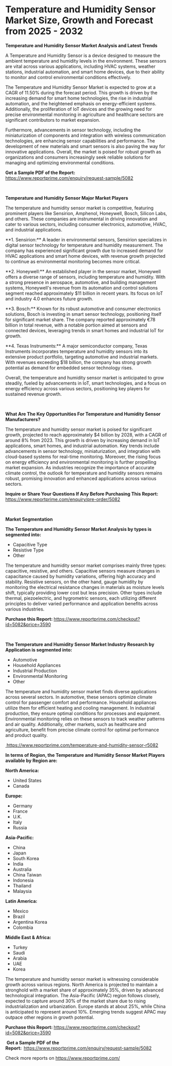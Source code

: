 <p><h1>Temperature and Humidity Sensor Market Size, Growth and Forecast from 2025 - 2032</h1></p><p><strong>Temperature and Humidity Sensor Market Analysis and Latest Trends</strong></p>
<p><p>A Temperature and Humidity Sensor is a device designed to measure the ambient temperature and humidity levels in the environment. These sensors are vital across various applications, including HVAC systems, weather stations, industrial automation, and smart home devices, due to their ability to monitor and control environmental conditions effectively. </p><p>The Temperature and Humidity Sensor Market is expected to grow at a CAGR of 11.50% during the forecast period. This growth is driven by the increasing demand for smart home technologies, the rise in industrial automation, and the heightened emphasis on energy-efficient systems. Additionally, the proliferation of IoT devices and the growing need for precise environmental monitoring in agriculture and healthcare sectors are significant contributors to market expansion. </p><p>Furthermore, advancements in sensor technology, including the miniaturization of components and integration with wireless communication technologies, are enhancing sensor capabilities and performance. The development of new materials and smart sensors is also paving the way for innovative applications. Overall, the market is poised for robust growth as organizations and consumers increasingly seek reliable solutions for managing and optimizing environmental conditions.</p></p>
<p><strong>Get a Sample PDF of the Report:&nbsp;</strong> <a href="https://www.reportprime.com/enquiry/request-sample/5082?utm_campaign=3131&utm_medium=2&utm_source=Github&utm_content=ia&utm_term=19032025&utm_id=temperature-and-humidity-sensor">https://www.reportprime.com/enquiry/request-sample/5082</a></p>
<p>&nbsp;</p>
<p><strong>Temperature and Humidity Sensor Major Market Players</strong></p>
<p><p>The temperature and humidity sensor market is competitive, featuring prominent players like Sensirion, Amphenol, Honeywell, Bosch, Silicon Labs, and others. These companies are instrumental in driving innovation and cater to various sectors, including consumer electronics, automotive, HVAC, and industrial applications.</p><p>**1. Sensirion:** A leader in environmental sensors, Sensirion specializes in digital sensor technology for temperature and humidity measurement. The company has experienced significant growth due to increased demand for HVAC applications and smart home devices, with revenue growth projected to continue as environmental monitoring becomes more critical.</p><p>**2. Honeywell:** An established player in the sensor market, Honeywell offers a diverse range of sensors, including temperature and humidity. With a strong presence in aerospace, automotive, and building management systems, Honeywell's revenue from its automation and control solutions segment reached approximately $11 billion in recent years. Its focus on IoT and industry 4.0 enhances future growth.</p><p>**3. Bosch:** Known for its robust automotive and consumer electronics solutions, Bosch is investing in smart sensor technology, positioning itself for significant market share. The company reported approximately €78 billion in total revenue, with a notable portion aimed at sensors and connected devices, leveraging trends in smart homes and industrial IoT for growth.</p><p>**4. Texas Instruments:** A major semiconductor company, Texas Instruments incorporates temperature and humidity sensors into its extensive product portfolio, targeting automotive and industrial markets. With revenues exceeding $18 billion, the company has strong growth potential as demand for embedded sensor technology rises.</p><p>Overall, the temperature and humidity sensor market is anticipated to grow steadily, fueled by advancements in IoT, smart technologies, and a focus on energy efficiency across various sectors, positioning key players for sustained revenue growth.</p></p>
<p>&nbsp;</p>
<p><strong>What Are The Key Opportunities For Temperature and Humidity Sensor Manufacturers?</strong></p>
<p><p>The temperature and humidity sensor market is poised for significant growth, projected to reach approximately $4 billion by 2028, with a CAGR of around 8% from 2023. This growth is driven by increasing demand in IoT applications, smart homes, and industrial automation. Key trends include advancements in sensor technology, miniaturization, and integration with cloud-based systems for real-time monitoring. Moreover, the rising focus on energy efficiency and environmental monitoring is further propelling market expansion. As industries recognize the importance of accurate climate control, the outlook for temperature and humidity sensors remains robust, promising innovation and enhanced applications across various sectors.</p></p>
<p><strong>Inquire or Share Your Questions If Any Before Purchasing This Report:</strong> <a href="https://www.reportprime.com/enquiry/pre-order/5082?utm_campaign=3131&utm_medium=2&utm_source=Github&utm_content=ia&utm_term=19032025&utm_id=temperature-and-humidity-sensor">https://www.reportprime.com/enquiry/pre-order/5082</a></p>
<p>&nbsp;</p>
<p><strong>Market Segmentation</strong></p>
<p><strong>The Temperature and Humidity Sensor Market Analysis by types is segmented into:</strong></p>
<p><ul><li>Capacitive Type</li><li>Resistive Type</li><li>Other</li></ul></p>
<p><p>The temperature and humidity sensor market comprises mainly three types: capacitive, resistive, and others. Capacitive sensors measure changes in capacitance caused by humidity variations, offering high accuracy and stability. Resistive sensors, on the other hand, gauge humidity by monitoring the electrical resistance changes in materials as moisture levels shift, typically providing lower cost but less precision. Other types include thermal, piezoelectric, and hygrometric sensors, each utilizing different principles to deliver varied performance and application benefits across various industries.</p></p>
<p><strong>Purchase this Report:&nbsp;</strong><a href="https://www.reportprime.com/checkout?id=5082&price=3590&utm_campaign=3131&utm_medium=2&utm_source=Github&utm_content=ia&utm_term=19032025&utm_id=temperature-and-humidity-sensor">https://www.reportprime.com/checkout?id=5082&price=3590</a></p>
<p>&nbsp;</p>
<p><strong>The Temperature and Humidity Sensor Market Industry Research by Application is segmented into:</strong></p>
<p><ul><li>Automotive</li><li>Household Appliances</li><li>Industrial Production</li><li>Environmental Monitoring</li><li>Other</li></ul></p>
<p><p>The temperature and humidity sensor market finds diverse applications across several sectors. In automotive, these sensors optimize climate control for passenger comfort and performance. Household appliances utilize them for efficient heating and cooling management. In industrial production, they ensure optimal conditions for processes and equipment. Environmental monitoring relies on these sensors to track weather patterns and air quality. Additionally, other markets, such as healthcare and agriculture, benefit from precise climate control for optimal performance and product quality.</p></p>
<p><a href="https://www.reportprime.com/temperature-and-humidity-sensor-r5082?utm_campaign=3131&utm_medium=2&utm_source=Github&utm_content=ia&utm_term=19032025&utm_id=temperature-and-humidity-sensor">&nbsp;https://www.reportprime.com/temperature-and-humidity-sensor-r5082</a></p>
<p><strong>In terms of Region, the Temperature and Humidity Sensor Market Players available by Region are:</strong></p>
<p>
    <p> <strong> North America: </strong>
        <ul>
            <li>United States</li>
            <li>Canada</li>
        </ul>
        </p> 
    <p> <strong> Europe: </strong>
        <ul>
            <li>Germany</li>
            <li>France</li>
            <li>U.K.</li>
            <li>Italy</li>
            <li>Russia</li>
        </ul>
        </p> 
    <p> <strong> Asia-Pacific: </strong>
        <ul>
            <li>China</li>
            <li>Japan</li>
            <li>South Korea</li>
            <li>India</li>
            <li>Australia</li>
            <li>China Taiwan</li>
            <li>Indonesia</li>
            <li>Thailand</li>
            <li>Malaysia</li>
        </ul>
        </p> 
    <p> <strong> Latin America: </strong>
        <ul>
            <li>Mexico</li>
            <li>Brazil</li>
            <li>Argentina Korea</li>
            <li>Colombia</li>
        </ul>
        </p> 
    <p> <strong> Middle East & Africa: </strong>
        <ul>
            <li>Turkey</li>
            <li>Saudi</li>
            <li>Arabia</li>
            <li>UAE</li>
            <li>Korea</li>
        </ul>
    </p>
    </p>
<p><p>The temperature and humidity sensor market is witnessing considerable growth across various regions. North America is projected to maintain a stronghold with a market share of approximately 35%, driven by advanced technological integration. The Asia-Pacific (APAC) region follows closely, expected to capture around 30% of the market share due to rising industrialization and urbanization. Europe stands at about 25%, while China is anticipated to represent around 10%. Emerging trends suggest APAC may outpace other regions in growth potential.</p></p>
<p><strong>Purchase this Report: </strong><a href="https://www.reportprime.com/checkout?id=5082&price=3590&utm_campaign=3131&utm_medium=2&utm_source=Github&utm_content=ia&utm_term=19032025&utm_id=temperature-and-humidity-sensor">https://www.reportprime.com/checkout?id=5082&price=3590</a></p>
<p>&nbsp;<strong>Get a Sample PDF of the Report:&nbsp;&nbsp;</strong><a href="https://www.reportprime.com/enquiry/request-sample/5082?utm_campaign=3131&utm_medium=2&utm_source=Github&utm_content=ia&utm_term=19032025&utm_id=temperature-and-humidity-sensor">https://www.reportprime.com/enquiry/request-sample/5082</a></p>
<p><strong></strong></p>
<p>Check more reports on <a href="https://www.reportprime.com/?utm_campaign=3131&utm_medium=2&utm_source=Github&utm_content=ia&utm_term=19032025&utm_id=temperature-and-humidity-sensor">https://www.reportprime.com/</a></p>
